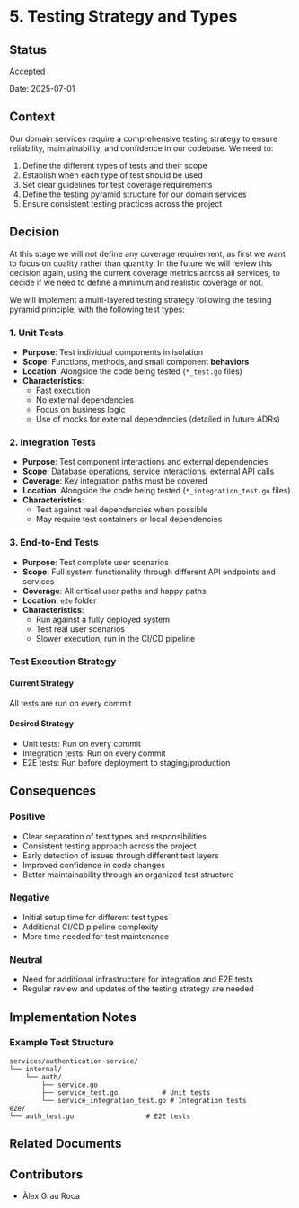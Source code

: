 # 5. Testing Strategy and Types

## Status

Accepted

Date: 2025-07-01

## Context

Our domain services require a comprehensive testing strategy to ensure reliability, maintainability, and confidence 
in our codebase. We need to:

1. Define the different types of tests and their scope
2. Establish when each type of test should be used
3. Set clear guidelines for test coverage requirements
4. Define the testing pyramid structure for our domain services
5. Ensure consistent testing practices across the project

## Decision

At this stage we will not define any coverage requirement, as first we want to focus on quality rather than quantity.
In the future we will review this decision again, using the current coverage metrics across all services, to decide 
if we need to define a minimum and realistic coverage or not.

We will implement a multi-layered testing strategy following the testing pyramid principle, with the following test 
types:

### 1. Unit Tests
- **Purpose**: Test individual components in isolation
- **Scope**: Functions, methods, and small component **behaviors**
- **Location**: Alongside the code being tested (`*_test.go` files)
- **Characteristics**:
  - Fast execution
  - No external dependencies
  - Focus on business logic
  - Use of mocks for external dependencies (detailed in future ADRs)

### 2. Integration Tests
- **Purpose**: Test component interactions and external dependencies
- **Scope**: Database operations, service interactions, external API calls
- **Coverage**: Key integration paths must be covered
- **Location**: Alongside the code being tested (`*_integration_test.go` files)
- **Characteristics**:
  - Test against real dependencies when possible
  - May require test containers or local dependencies

### 3. End-to-End Tests
- **Purpose**: Test complete user scenarios
- **Scope**: Full system functionality through different API endpoints and services
- **Coverage**: All critical user paths and happy paths
- **Location**: `e2e` folder
- **Characteristics**:
  - Run against a fully deployed system
  - Test real user scenarios
  - Slower execution, run in the CI/CD pipeline

### Test Execution Strategy

#### Current Strategy

All tests are run on every commit

#### Desired Strategy

- Unit tests: Run on every commit
- Integration tests: Run on every commit
- E2E tests: Run before deployment to staging/production

## Consequences

### Positive

- Clear separation of test types and responsibilities
- Consistent testing approach across the project
- Early detection of issues through different test layers
- Improved confidence in code changes
- Better maintainability through an organized test structure

### Negative

- Initial setup time for different test types
- Additional CI/CD pipeline complexity
- More time needed for test maintenance

### Neutral

- Need for additional infrastructure for integration and E2E tests
- Regular review and updates of the testing strategy are needed

## Implementation Notes

### Example Test Structure
```
services/authentication-service/
└── internal/
    └── auth/
        ├── service.go
        ├── service_test.go           # Unit tests
        └── service_integration_test.go # Integration tests
e2e/
└── auth_test.go                  # E2E tests
```

## Related Documents

## Contributors

- Àlex Grau Roca
